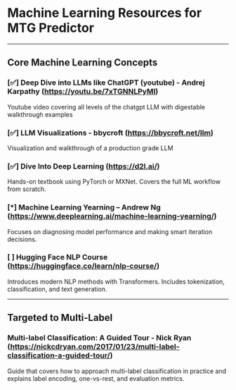 # Machine Learning Resources for MTG Predictor

---

## Core Machine Learning Concepts

### [✅] Deep Dive into LLMs like ChatGPT (youtube) - Andrej Karpathy (https://youtu.be/7xTGNNLPyMI)
Youtube video covering all levels of the chatgpt LLM with digestable walkthrough examples

### [✅] LLM Visualizations - bbycroft (https://bbycroft.net/llm)
Visualization and walkthrough of a production grade LLM

### [✅] Dive Into Deep Learning (https://d2l.ai/)
Hands-on textbook using PyTorch or MXNet. Covers the full ML workflow from scratch.

### [*] Machine Learning Yearning – Andrew Ng (https://www.deeplearning.ai/machine-learning-yearning/)
Focuses on diagnosing model performance and making smart iteration decisions.

### [ ] Hugging Face NLP Course (https://huggingface.co/learn/nlp-course/)
Introduces modern NLP methods with Transformers. Includes tokenization, classification, and text generation.

---

## Targeted to Multi-Label

### Multi-label Classification: A Guided Tour - Nick Ryan (https://nickcdryan.com/2017/01/23/multi-label-classification-a-guided-tour/)
Guide that covers how to approach multi-label classification in practice and explains label encoding, one-vs-rest, and evaluation metrics.

